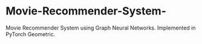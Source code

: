 # Movie-Recommender-System-
Movie Recommender System using Graph Neural Networks. Implemented in PyTorch Geometric.
